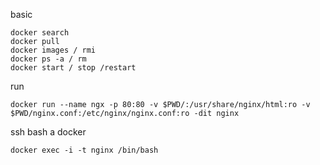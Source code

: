 
basic
```
docker search
docker pull
docker images / rmi
docker ps -a / rm
docker start / stop /restart
```
run
```
docker run --name ngx -p 80:80 -v $PWD/:/usr/share/nginx/html:ro -v $PWD/nginx.conf:/etc/nginx/nginx.conf:ro -dit nginx
```
ssh bash a docker
```
docker exec -i -t nginx /bin/bash
```

